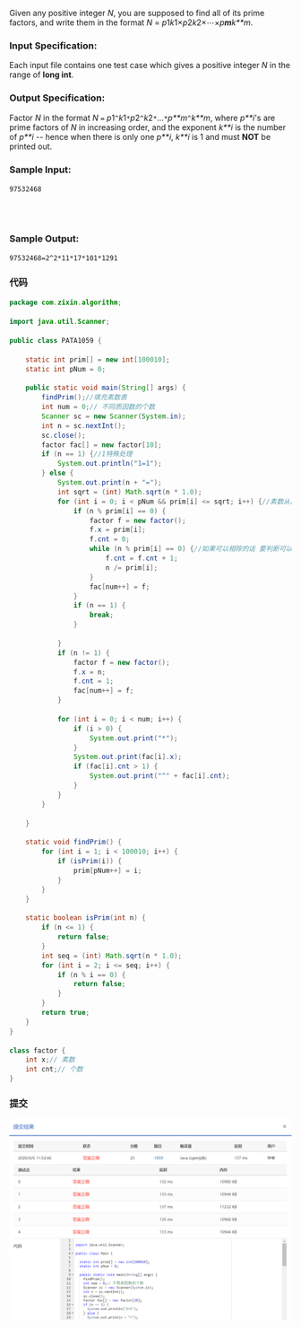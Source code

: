 Given any positive integer *N*, you are supposed to find all of its prime factors, and write them in the format *N* = *p*1*k*1×*p*2*k*2×⋯×*p**m**k**m*.

### Input Specification:

Each input file contains one test case which gives a positive integer *N* in the range of **long int**.

### Output Specification:

Factor *N* in the format *N* `=` *p*1`^`*k*1`*`*p*2`^`*k*2`*`…`*`*p**m*`^`*k**m*, where *p**i*'s are prime factors of *N* in increasing order, and the exponent *k**i* is the number of *p**i* -- hence when there is only one *p**i*, *k**i* is 1 and must **NOT** be printed out.

### Sample Input:

```in
97532468

      
    
```

### Sample Output:

```out
97532468=2^2*11*17*101*1291
```

### 代码

```java
package com.zixin.algorithm;

import java.util.Scanner;

public class PATA1059 {

	static int prim[] = new int[100010];
	static int pNum = 0;

	public static void main(String[] args) {
		findPrim();//填充素数表
		int num = 0;// 不同质因数的个数
		Scanner sc = new Scanner(System.in);
		int n = sc.nextInt();
		sc.close();
		factor fac[] = new factor[10];
		if (n == 1) {//1特殊处理
			System.out.println("1=1");
		} else {
			System.out.print(n + "=");
			int sqrt = (int) Math.sqrt(n * 1.0);
			for (int i = 0; i < pNum && prim[i] <= sqrt; i++) {//素数从前往后遍历 
				if (n % prim[i] == 0) {
					factor f = new factor();
					f.x = prim[i];
					f.cnt = 0;
					while (n % prim[i] == 0) {//如果可以相除的话 要判断可以处理几次
						f.cnt = f.cnt + 1;
						n /= prim[i];
					}
					fac[num++] = f;
				}
				if (n == 1) {
					break;
				}

			}
			if (n != 1) {
				factor f = new factor();
				f.x = n;
				f.cnt = 1;
				fac[num++] = f;
			}

			for (int i = 0; i < num; i++) {
				if (i > 0) {
					System.out.print("*");
				}
				System.out.print(fac[i].x);
				if (fac[i].cnt > 1) {
					System.out.print("^" + fac[i].cnt);
				}
			}
		}

	}

	static void findPrim() {
		for (int i = 1; i < 100010; i++) {
			if (isPrim(i)) {
				prim[pNum++] = i;
			}
		}
	}

	static boolean isPrim(int n) {
		if (n <= 1) {
			return false;
		}
		int seq = (int) Math.sqrt(n * 1.0);
		for (int i = 2; i <= seq; i++) {
			if (n % i == 0) {
				return false;
			}
		}
		return true;
	}
}

class factor {
	int x;// 素数
	int cnt;// 个数
}

```

### 提交

![PATA1059提交](image\PATA1059提交.png)